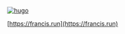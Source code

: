 [![hugo](https://github.com/francis-du/francis.run/workflows/hugo/badge.svg)](https://github.com/francis-du/francis.run/actions?query=workflow%3Ahugo)

[https://francis.run](https://francis.run)
